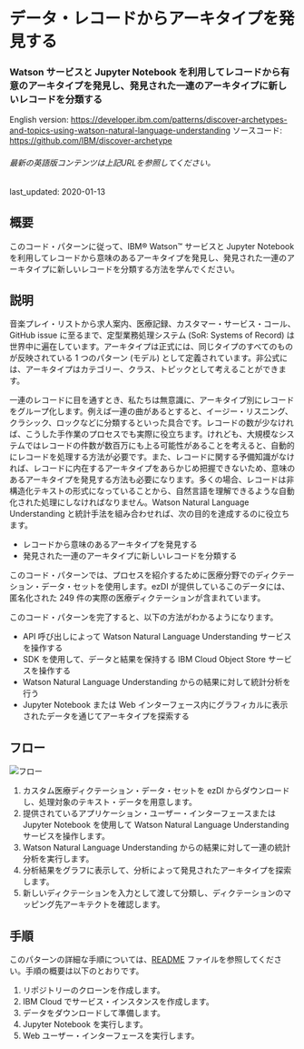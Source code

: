 # データ・レコードからアーキタイプを発見する

### Watson サービスと Jupyter Notebook を利用してレコードから有意のアーキタイプを発見し、発見された一連のアーキタイプに新しいレコードを分類する

English version: https://developer.ibm.com/patterns/discover-archetypes-and-topics-using-watson-natural-language-understanding
  ソースコード: https://github.com/IBM/discover-archetype

###### 最新の英語版コンテンツは上記URLを参照してください。
last_updated: 2020-01-13

 
## 概要

このコード・パターンに従って、IBM&reg; Watson&trade; サービスと Jupyter Notebook を利用してレコードから意味のあるアーキタイプを発見し、発見された一連のアーキタイプに新しいレコードを分類する方法を学んでください。

## 説明

音楽プレイ・リストから求人案内、医療記録、カスタマー・サービス・コール、GitHub issue に至るまで、定型業務処理システム (SoR: Systems of Record) は世界中に遍在しています。アーキタイプは正式には、同じタイプのすべてのものが反映されている 1 つのパターン (モデル) として定義されています。非公式には、アーキタイプはカテゴリー、クラス、トピックとして考えることができます。

一連のレコードに目を通すとき、私たちは無意識に、アーキタイプ別にレコードをグループ化します。例えば一連の曲があるとすると、イージー・リスニング、クラシック、ロックなどに分類するといった具合です。レコードの数が少なければ、こうした手作業のプロセスでも実際に役立ちます。けれども、大規模なシステムではレコードの件数が数百万にも上る可能性があることを考えると、自動的にレコードを処理する方法が必要です。また、レコードに関する予備知識がなければ、レコードに内在するアーキタイプをあらかじめ把握できないため、意味のあるアーキタイプを発見する方法も必要になります。多くの場合、レコードは非構造化テキストの形式になっていることから、自然言語を理解できるような自動化された処理にしなければなりません。Watson Natural Language Understanding と統計手法を組み合わせれば、次の目的を達成するのに役立ちます。

* レコードから意味のあるアーキタイプを発見する
* 発見された一連のアーキタイプに新しいレコードを分類する

このコード・パターンでは、プロセスを紹介するために医療分野でのディクテーション・データ・セットを使用します。ezDI が提供しているこのデータには、匿名化された 249 件の実際の医療ディクテーションが含まれています。

このコード・パターンを完了すると、以下の方法がわかるようになります。

* API 呼び出しによって Watson Natural Language Understanding サービスを操作する
* SDK を使用して、データと結果を保持する IBM Cloud Object Store サービスを操作する
* Watson Natural Language Understanding からの結果に対して統計分析を行う
* Jupyter Notebook または Web インターフェース内にグラフィカルに表示されたデータを通じてアーキタイプを探索する

## フロー

![フロー](../../images/discover-archetypes-flow.png)

1. カスタム医療ディクテーション・データ・セットを ezDI からダウンロードし、処理対象のテキスト・データを用意します。
1. 提供されているアプリケーション・ユーザー・インターフェースまたは Jupyter Notebook を使用して Watson Natural Language Understanding サービスを操作します。
1. Watson Natural Language Understanding からの結果に対して一連の統計分析を実行します。
1. 分析結果をグラフに表示して、分析によって発見されたアーキタイプを探索します。
1. 新しいディクテーションを入力として渡して分類し、ディクテーションのマッピング先アーキテクトを確認します。

## 手順

このパターンの詳細な手順については、[README](https://github.com/IBM/discover-archetype/blob/master/README.md) ファイルを参照してください。手順の概要は以下のとおりです。

1. リポジトリーのクローンを作成します。
1. IBM Cloud でサービス・インスタンスを作成します。
1. データをダウンロードして準備します。
1. Jupyter Notebook を実行します。
1. Web ユーザー・インターフェースを実行します。
